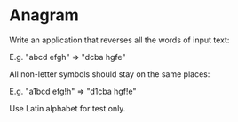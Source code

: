 # Anagram
Write an application that reverses all the words of input text:

  E.g. "abcd efgh" => "dcba hgfe"

All non-letter symbols should stay on the same places:

  E.g. "a1bcd efg!h" => "d1cba hgf!e"

Use Latin alphabet for test only.
